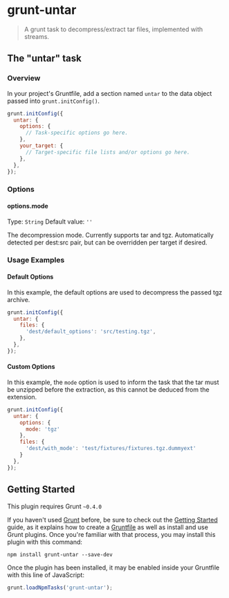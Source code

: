 # grunt-untar

> A grunt task to decompress/extract tar files, implemented with streams.

## The "untar" task

### Overview
In your project's Gruntfile, add a section named `untar` to the data object passed into `grunt.initConfig()`.

```js
grunt.initConfig({
  untar: {
    options: {
      // Task-specific options go here.
    },
    your_target: {
      // Target-specific file lists and/or options go here.
    },
  },
});
```

### Options

#### options.mode
Type: `String`
Default value: `''`

The decompression mode. Currently supports tar and tgz.
Automatically detected per dest:src pair, but can be overridden per target if desired.

### Usage Examples

#### Default Options
In this example, the default options are used to decompress the passed tgz archive.

```js
grunt.initConfig({
  untar: {
    files: {
      'dest/default_options': 'src/testing.tgz',
    },
  },
});
```

#### Custom Options
In this example, the `mode` option is used to inform the task that the tar must be unzipped before the extraction, as
this cannot be deduced from the extension.

```js
grunt.initConfig({
  untar: {
    options: {
      mode: 'tgz'
    },
    files: {
      'dest/with_mode': 'test/fixtures/fixtures.tgz.dummyext'
    }
  },
});
```

## Getting Started
This plugin requires Grunt `~0.4.0`

If you haven't used [Grunt](http://gruntjs.com/) before, be sure to check out the [Getting Started](http://gruntjs.com/getting-started) guide, as it explains how to create a [Gruntfile](http://gruntjs.com/sample-gruntfile) as well as install and use Grunt plugins. Once you're familiar with that process, you may install this plugin with this command:

```shell
npm install grunt-untar --save-dev
```

Once the plugin has been installed, it may be enabled inside your Gruntfile with this line of JavaScript:

```js
grunt.loadNpmTasks('grunt-untar');
```
